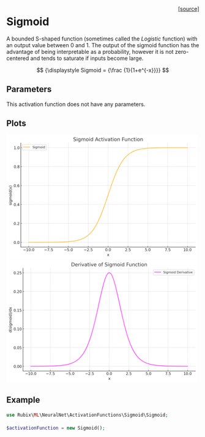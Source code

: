 <span style="float:right;"><a href="https://github.com/RubixML/ML/blob/master/src/NeuralNet/ActivationFunctions/Sigmoid/Sigmoid.php">[source]</a></span>

# Sigmoid
A bounded S-shaped function (sometimes called the *Logistic* function) with an output value between 0 and 1. The output of the sigmoid function has the advantage of being interpretable as a probability, however it is not zero-centered and tends to saturate if inputs become large.

$$
{\displaystyle Sigmoid = {\frac {1}{1+e^{-x}}}}
$$

## Parameters
This activation function does not have any parameters.

## Plots
<img src="../../images/activation-functions/sigmoid.png" alt="Sigmoid Function" width="500" height="auto">

<img src="../../images/activation-functions/sigmoid-derivative.png" alt="Sigmoid Derivative" width="500" height="auto">

## Example
```php
use Rubix\ML\NeuralNet\ActivationFunctions\Sigmoid\Sigmoid;

$activationFunction = new Sigmoid();
```
